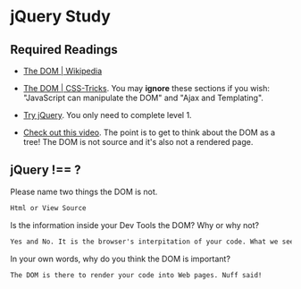 # jQuery Study

## Required Readings

-   [The DOM | Wikipedia](https://en.wikipedia.org/wiki/Document_Object_Model)

-   [The DOM | CSS-Tricks](https://css-tricks.com/dom/). You may **ignore**
    these sections if you wish: "JavaScript can manipulate the DOM" and "Ajax
    and Templating".

-   [Try jQuery](http://try.jquery.com/). You only need to complete level 1.

-   [Check out this video](https://www.youtube.com/watch?v=n1cKlKM3jYI). The
point is to get to think about the DOM as a tree! The DOM is not source and
it's also not a rendered page.

## jQuery !== ?

Please name two things the DOM is not.

```md
Html or View Source
```

Is the information inside your Dev Tools the DOM? Why or why not?

```md
Yes and No. It is the browser's interpitation of your code. What we see in Dev tools is the visual representation of the DOM.
```

In your own words, why do you think the DOM is important?

```md
The DOM is there to render your code into Web pages. Nuff said!
```
